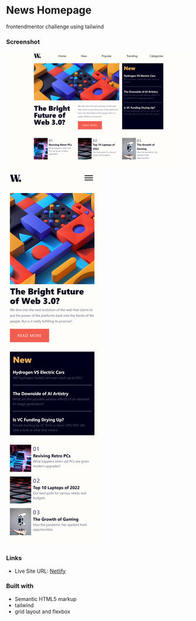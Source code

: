 # News Homepage
frontendmentor challenge using tailwind
### Screenshot
![desktop](./screenshot/desktop.png)
![mobile](./screenshot/mobile.png)
### Links
- Live Site URL: [Netlify](https://lustrous-buttercream-7e9570.netlify.app/)
### Built with
- Semantic HTML5 markup
- tailwind
- grid layout and flexbox
